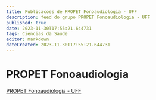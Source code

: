 ```yaml
---
title: Publicacoes de PROPET Fonoaudiologia - UFF
description: feed do grupo PROPET Fonoaudiologia - UFF
published: true
date: 2023-11-30T17:55:21.644731
tags: Ciencias da Saude
editor: markdown
dateCreated: 2023-11-30T17:55:21.644731
---
```


# PROPET Fonoaudiologia
[PROPET Fonoaudiologia - UFF](/grupo/117PROPETFonoaudiologiaUFF.md)